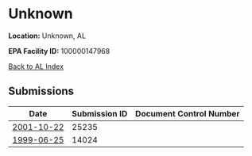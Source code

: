 # Unknown

**Location:** Unknown, AL

**EPA Facility ID:** 100000147968

[Back to AL Index](../../index.md)

## Submissions

| Date | Submission ID | Document Control Number |
|------|--------------|-------------------------|
| [2001-10-22](submissions/25235.md) | 25235 |  |
| [1999-06-25](submissions/14024.md) | 14024 |  |
